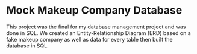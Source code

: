 # Mock Makeup Company Database
This project was the final for my database management project and was done in SQL. We created an Entity-Relationship Diagram (ERD) based on a fake makeup company as well as data for every table then built the database in SQL. 
